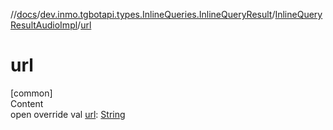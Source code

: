 //[docs](../../../index.md)/[dev.inmo.tgbotapi.types.InlineQueries.InlineQueryResult](../index.md)/[InlineQueryResultAudioImpl](index.md)/[url](url.md)



# url  
[common]  
Content  
open override val [url](url.md): [String](https://kotlinlang.org/api/latest/jvm/stdlib/kotlin/-string/index.html)  



